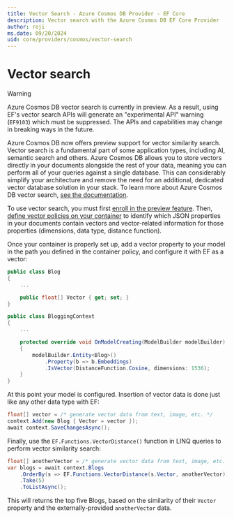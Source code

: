 ```yaml
---
title: Vector Search - Azure Cosmos DB Provider - EF Core
description: Vector search with the Azure Cosmos DB EF Core Provider
author: roji
ms.date: 09/20/2024
uid: core/providers/cosmos/vector-search
---
```

# Vector search

> [!WARNING]
> Azure Cosmos DB vector search is currently in preview. As a result, using EF's vector search APIs will generate an "experimental API" warning (`EF9103`) which must be suppressed. The APIs and capabilities may change in breaking ways in the future.

Azure Cosmos DB now offers preview support for vector similarity search. Vector search is a fundamental part of some application types, including AI, semantic search and others. Azure Cosmos DB allows you to store vectors directly in your documents alongside the rest of your data, meaning you can perform all of your queries against a single database. This can considerably simplify your architecture and remove the need for an additional, dedicated vector database solution in your stack. To learn more about Azure Cosmos DB vector search, [see the documentation](/azure/cosmos-db/nosql/vector-search).

To use vector search, you must first [enroll in the preview feature](/azure/cosmos-db/nosql/vector-search#enroll-in-the-vector-search-preview-feature). Then, [define vector policies on your container](/azure/cosmos-db/nosql/vector-search#container-vector-policies) to identify which JSON properties in your documents contain vectors and vector-related information for those properties (dimensions, data type, distance function).

Once your container is properly set up, add a vector property to your model in the path you defined in the container policy, and configure it with EF as a vector:

```c#
public class Blog
{
    ...

    public float[] Vector { get; set; }
}

public class BloggingContext
{
    ...

    protected override void OnModelCreating(ModelBuilder modelBuilder)
    {
        modelBuilder.Entity<Blog>()
            .Property(b => b.Embeddings)
            .IsVector(DistanceFunction.Cosine, dimensions: 1536);
    }
}
```

At this point your model is configured. Insertion of vector data is done just like any other data type with EF:

```c#
float[] vector = /* generate vector data from text, image, etc. */
context.Add(new Blog { Vector = vector });
await context.SaveChangesAsync();
```

Finally, use the `EF.Functions.VectorDistance()` function in LINQ queries to perform vector similarity search:

```c#
float[] anotherVector = /* generate vector data from text, image, etc. */
var blogs = await context.Blogs
    .OrderBy(s => EF.Functions.VectorDistance(s.Vector, anotherVector))
    .Take(5)
    .ToListAsync();
```

This will returns the top five Blogs, based on the similarity of their `Vector` property and the externally-provided `anotherVector` data.

